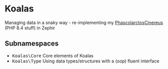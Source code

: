 # Koalas

Managing data in a snaky way - re-implementing my [PhascolarctosCinereus](https://github.com/SchrodtSven/PhascolarctosCinereus) (PHP 8.4 stuff) in Zephir

## Subnamespaces 

- <kbd>Koalas\Core</kbd> Core elements of Koalas
- <kbd>Koalas\Type</kbd> Using data types/structures with a (oop) fluent interface 